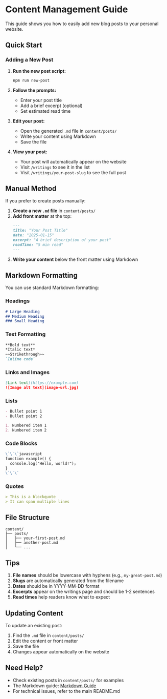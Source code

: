 # Content Management Guide

This guide shows you how to easily add new blog posts to your personal website.

## Quick Start

### Adding a New Post

1. **Run the new post script:**
   ```bash
   npm run new-post
   ```

2. **Follow the prompts:**
   - Enter your post title
   - Add a brief excerpt (optional)
   - Set estimated read time

3. **Edit your post:**
   - Open the generated `.md` file in `content/posts/`
   - Write your content using Markdown
   - Save the file

4. **View your post:**
   - Your post will automatically appear on the website
   - Visit `/writings` to see it in the list
   - Visit `/writings/your-post-slug` to see the full post

## Manual Method

If you prefer to create posts manually:

1. **Create a new `.md` file** in `content/posts/`
2. **Add front matter** at the top:
   ```markdown
   ---
   title: "Your Post Title"
   date: "2025-01-15"
   excerpt: "A brief description of your post"
   readTime: "5 min read"
   ---
   ```
3. **Write your content** below the front matter using Markdown

## Markdown Formatting

You can use standard Markdown formatting:

### Headings
```markdown
# Large Heading
## Medium Heading
### Small Heading
```

### Text Formatting
```markdown
**Bold text**
*Italic text*
~~Strikethrough~~
`Inline code`
```

### Links and Images
```markdown
[Link text](https://example.com)
![Image alt text](image-url.jpg)
```

### Lists
```markdown
- Bullet point 1
- Bullet point 2

1. Numbered item 1
2. Numbered item 2
```

### Code Blocks
```markdown
\`\`\`javascript
function example() {
  console.log("Hello, world!");
}
\`\`\`
```

### Quotes
```markdown
> This is a blockquote
> It can span multiple lines
```

## File Structure

```
content/
├── posts/
│   ├── your-first-post.md
│   ├── another-post.md
│   └── ...
```

## Tips

1. **File names** should be lowercase with hyphens (e.g., `my-great-post.md`)
2. **Slugs** are automatically generated from the filename
3. **Dates** should be in YYYY-MM-DD format
4. **Excerpts** appear on the writings page and should be 1-2 sentences
5. **Read times** help readers know what to expect

## Updating Content

To update an existing post:
1. Find the `.md` file in `content/posts/`
2. Edit the content or front matter
3. Save the file
4. Changes appear automatically on the website

## Need Help?

- Check existing posts in `content/posts/` for examples
- The Markdown guide: [Markdown Guide](https://www.markdownguide.org/)
- For technical issues, refer to the main README.md
